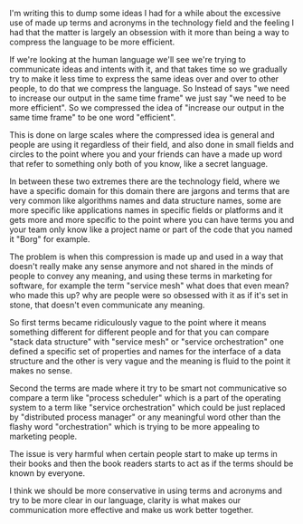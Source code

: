 I'm writing this to dump some ideas I had for a while about the excessive use of
made up terms and acronyms in the technology field and the feeling I had that
the matter is largely an obsession with it more than being a way to compress the
language to be more efficient.

If we're looking at the human language we'll see we're trying to communicate
ideas and intents with it, and that takes time so we gradually try to make it
less time to express the same ideas over and over to other people, to do that we
compress the language. So Instead of says "we need to increase our output in the
same time frame" we just say "we need to be more efficient". So we compressed
the idea of "increase our output in the same time frame" to be one word
"efficient".

This is done on large scales where the compressed idea is general and people are
using it regardless of their field, and also done in small fields and circles to
the point where you and your friends can have a made up word that refer to
something only both of you know, like a secret language.

In between these two extremes there are the technology field, where we have a
specific domain for this domain there are jargons and terms that are very common
like algorithms names and data structure names, some are more specific like
applications names in specific fields or platforms and it gets more and more
specific to the point where you can have terms you and your team only know like
a project name or part of the code that you named it "Borg" for example.

The problem is when this compression is made up and used in a way that doesn't
really make any sense anymore and not shared in the minds of people to convey
any meaning, and using these terms in marketing for software, for example the
term "service mesh" what does that even mean? who made this up? why are people
were so obsessed with it as if it's set in stone, that doesn't even communicate
any meaning.

So first terms became ridiculously vague to the point where it means something
different for different people and for that you can compare "stack data
structure" with "service mesh" or "service orchestration" one defined a specific
set of properties and names for the interface of a data structure and the other
is very vague and the meaning is fluid to the point it makes no sense.

Second the terms are made where it try to be smart not communicative so compare
a term like "process scheduler" which is a part of the operating system to a
term like "service orchestration" which could be just replaced by "distributed
process manager" or any meaningful word other than the flashy word
"orchestration" which is trying to be more appealing to marketing people.

The issue is very harmful when certain people start to make up terms in their
books and then the book readers starts to act as if the terms should be known by
everyone.

I think we should be more conservative in using terms and acronyms and try to be
more clear in our language, clarity is what makes our communication more
effective and make us work better together.
